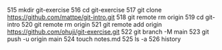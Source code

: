   515  mkdir git-exercise
  516  cd git-exercise
  517  git clone https://github.com/mattpe/git-intro.git
  518  git remote rm origin
  519  cd git-intro
  520  git remote rm origin
  521  git remote add origin https://github.com/ohuji/git-exercise.git
  522  git branch -M main
  523  git push -u origin main
  524  touch notes.md
  525  ls -a
  526  history
